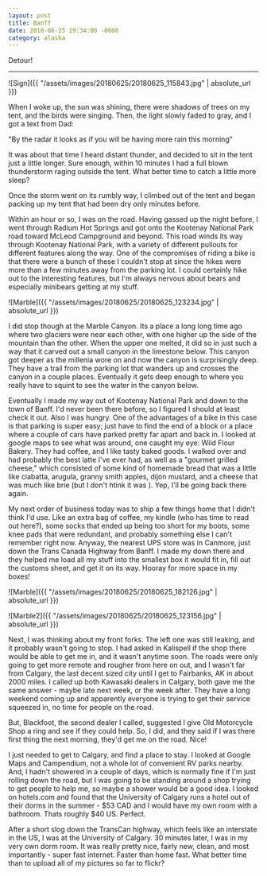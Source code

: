 ```yaml
---
layout: post
title: Banff
date: 2018-06-25 19:34:00 -0600
category: alaska
---
```


Detour!

---

![Sign]({{ "/assets/images/20180625/20180625_115843.jpg" | absolute_url }})

When I woke up, the sun was shining, there were shadows of trees on my tent, and the birds were singing. Then, the light slowly faded to gray, and I got a text from Dad:

"By the radar it looks as if you will be having more rain this morning"

It was about that time I heard distant thunder, and decided to sit in the tent just a little longer.  Sure enough, within 10 minutes I had a full blown thunderstorm raging outside the tent.  What better time to catch a little more sleep?

Once the storm went on its rumbly way, I climbed out of the tent and began packing up my tent that had been dry only minutes before.  

Within an hour or so, I was on the road.  Having gassed up the night before, I went through Radium Hot Springs and got onto the Kootenay National Park road toward McLeod Campground and beyond.  This road winds its way through Kootenay National Park, with a variety of different pullouts for different features along the way.  One of the compromises of riding a bike is that there were a bunch of these I couldn't stop at since the hikes were more than a few minutes away from the parking lot.  I could certainly hike out to the interesting features, but I'm always nervous about bears and especially minibears getting at my stuff.



![Marble]({{ "/assets/images/20180625/20180625_123234.jpg" | absolute_url }})

I did stop though at the Marble Canyon.  Its a place a long long time ago where two glaciers were near each other, with one higher up the side of the mountain than the other.  When the upper one melted, it did so in just such a way that it carved out a small canyon in the limestone below.  This canyon got deeper as the millenia wore on and now the canyon is surprisingly deep.  They have a trail from the parking lot that wanders up and crosses the canyon in a couple places.  Eventually it gets deep enough to where you really have to squint to see the water in the canyon below.

Eventually I made my way out of Kootenay National Park and down to the town of Banff.  I'd never been there before, so I figured I should at least check it out.  Also I was hungry.  One of the advantages of a bike in this case is that parking is super easy; just have to find the end of a block or a place where a couple of cars have parked pretty far apart and back in.  I looked at google maps to see what was around, one caught my eye:  Wild Flour Bakery.  They had coffee, and I like tasty baked goods.  I walked over and had probably the best latte I've ever had, as well as a "gourmet grilled cheese," which consisted of some kind of homemade bread that was a little like ciabatta, arugula, granny smith apples, dijon mustard, and a cheese that was much like brie (but I don't htink it was ).  Yep, I'll be going back there again.

My next order of business today was to ship a few things home that I didn't think I'd use.  Like an extra bag of coffee, my kindle (who has time to read out here?), some socks that ended up being too short for my boots, some knee pads that were redundant, and probably something else I can't remember right now.  Anyway, the nearest UPS store was in Canmore, just down the Trans Canada Highway from Banff.  I made my down there and they helped me load all my stuff into the smallest box it would fit in, fill out the customs sheet, and get it on its way.  Hooray for more space in my boxes!

![Marble]({{ "/assets/images/20180625/20180625_182126.jpg" | absolute_url }})

![Marble2]({{ "/assets/images/20180625/20180625_123156.jpg" | absolute_url }})

Next, I was thinking about my front forks.  The left one was still leaking, and it probably wasn't going to stop.  I had asked in Kalispell if the shop there would be able to get me in, and it wasn't anytime soon.  The roads were only going to get more remote and rougher from here on out, and I wasn't far from Calgary, the last decent sized city until I get to Fairbanks, AK in about 2000 miles.  I called up both Kawasaki dealers in Calgary, both gave me the same answer - maybe late next week, or the week after.  They have a long weekend coming up and apparently everyone is trying to get their service squeezed in, no time for people on the road.

But, Blackfoot, the second dealer I called, suggested I give Old Motorcycle Shop a ring and see if they could help.  So, I did, and they said if I was there first thing the next morning, they'd get me on the road.  Nice!  

I just needed to get to Calgary, and find a place to stay.  I looked at Google Maps and Campendium, not a whole lot of convenient RV parks nearby.  And, I hadn't showered in a couple of days, which is normally fine if I'm just rolling down the road, but I was going to be standing around a shop trying to get people to help me, so maybe a shower would be a good idea.  I looked on hotels.com and found that the University of Calgary runs a hotel out of their dorms in the summer - $53 CAD and I would have my own room with a bathroom.  Thats roughly $40 US.  Perfect.

After a short slog down the TransCan highway, which feels like an interstate in the US, I was at the University of Calgary.  30 minutes later, I was in my very own dorm room.  It was really pretty nice, fairly new, clean, and most importantly - super fast internet.  Faster than home fast.  What better time than to upload all of my pictures so far to flickr?
